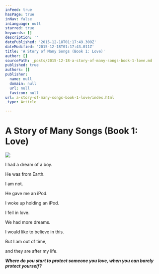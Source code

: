 ```yaml
---
inFeed: true
hasPage: true
inNav: false
inLanguage: null
starred: true
keywords: []
description: ''
datePublished: '2015-12-18T01:17:49.300Z'
dateModified: '2015-12-18T01:17:43.011Z'
title: 'A Story of Many Songs (Book 1: Love)'
author: []
sourcePath: _posts/2015-12-18-a-story-of-many-songs-book-1-love.md
published: true
authors: []
publisher:
  name: null
  domain: null
  url: null
  favicon: null
url: a-story-of-many-songs-book-1-love/index.html
_type: Article

---
```

# A Story of Many Songs (Book 1: Love)
![](https://s3-us-west-2.amazonaws.com/the-grid-img/p/e5cac4ea25f21f539e9260f625f30869e668a6f9.jpg)

I had a dream of a boy.

He was from Earth.

I am not.

He gave me an iPod.

I woke up holding an iPod.

I fell in love.

We had more dreams.

I would like to believe in this.

But I am out of time,

and they are after my life.

_**Where do you start to protect someone you love, when you can barely protect yourself?**_